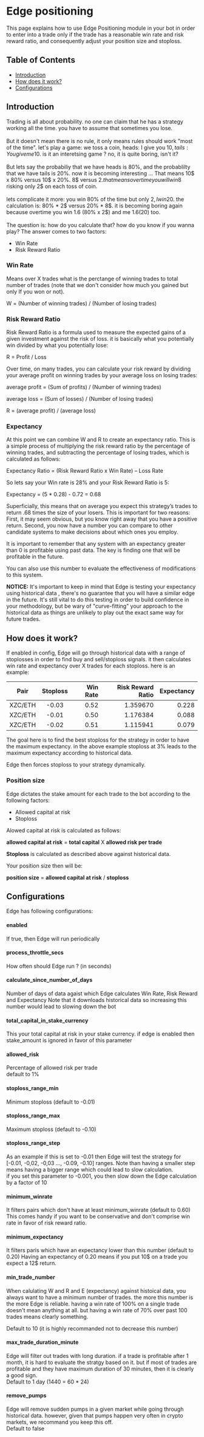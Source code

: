 #  Edge positioning

This page explains how to use Edge Positioning module in your bot in order to enter into a trade only if the trade has a reasonable win rate and risk reward ratio, and consequently adjust your position size and stoploss.

## Table of Contents

- [Introduction](#introduction)
- [How does it work?](#how-does-it-work?)
- [Configurations](#configurations)

## Introduction
Trading is all about probability. no one can claim that he has a strategy working all the time. you have to assume that sometimes you lose.<br/><br/>
But it doesn't mean there is no rule, it only means rules should work "most of the time". let's play a game: we toss a coin, heads: I give you 10$, tails: You give me 10$. is it an interetsing game ? no, it is quite boring, isn't it?<br/><br/>
But lets say the probabiliy that we have heads is 80%, and the probablilty that we have tails is 20%. now it is becoming interesting ...
That means 10$ x 80% versus 10$ x 20%. 8$ versus 2$. that means over time you will win 8$ risking only 2$ on each toss of coin.<br/><br/>
lets complicate it more: you win 80% of the time but only 2$, I win 20% of the time but 8$. the calculation is: 80% * 2$ versus 20% * 8$. it is becoming boring again because overtime you win $1.6$ (80% x 2$) and me $1.6 (20% * 8$) too.<br/><br/>
The question is: how do you calculate that? how do you know if you wanna play?
The answer comes to two factors:
- Win Rate
- Risk Reward Ratio


### Win Rate
Means over X trades what is the perctange of winning trades to total number of trades (note that we don't consider how much you gained but only If you won or not).


W = (Number of winning trades) / (Number of losing trades)

### Risk Reward Ratio
Risk Reward Ratio is a formula used to measure the expected gains of a given investment against the risk of loss. it is basically what you potentially win divided by what you potentially lose:

R = Profit / Loss

Over time, on many trades, you can calculate your risk reward by dividing your average profit on winning trades by your average loss on losing trades:

average profit = (Sum of profits) / (Number of winning trades)

average loss = (Sum of losses) / (Number of losing trades)

R = (average profit) / (average loss)

### Expectancy

At this point we can combine W and R to create an expectancy ratio. This is a simple process of multiplying the risk reward ratio by the percentage of winning trades, and subtracting the percentage of losing trades, which is calculated as follows:

Expectancy Ratio = (Risk Reward Ratio x Win Rate) – Loss Rate

So lets say your Win rate is 28% and your Risk Reward Ratio is 5:

Expectancy = (5 * 0.28) - 0.72 = 0.68

Superficially, this means that on average you expect this strategy’s trades to return .68 times the size of your losers. This is important for two reasons: First, it may seem obvious, but you know right away that you have a positive return. Second, you now have a number you can compare to other candidate systems to make decisions about which ones you employ.

It is important to remember that any system with an expectancy greater than 0 is profitable using past data. The key is finding one that will be profitable in the future.

You can also use this number to evaluate the effectiveness of modifications to this system.

**NOTICE:** It's important to keep in mind that Edge is testing your expectancy using historical data , there's no guarantee that you will have a similar edge in the future. It's still vital to do this testing in order to build confidence in your methodology, but be wary of "curve-fitting" your approach to the historical data as things are unlikely to play out the exact same way for future trades.

## How does it work?
If enabled in config, Edge will go through historical data with a range of stoplosses in order to find buy and sell/stoploss signals. it then calculates win rate and expectancy over X trades for each stoploss. here is an example:

| Pair   |      Stoploss      |  Win Rate | Risk Reward Ratio | Expectancy |
|----------|:-------------:|-------------:|------------------:|-----------:|
| XZC/ETH  |  -0.03        |   0.52       |1.359670           | 0.228      |
| XZC/ETH  |  -0.01        |   0.50       |1.176384           | 0.088      |
| XZC/ETH  |  -0.02        |   0.51       |1.115941           | 0.079      |

The goal here is to find the best stoploss for the strategy in order to have the maximum expectancy. in the above example stoploss at 3% leads to the maximum expectancy according to historical data.

Edge then forces stoploss to your strategy dynamically.

### Position size
Edge dictates the stake amount for each trade to the bot according to the following factors:

- Allowed capital at risk
- Stoploss

Alowed capital at risk is calculated as follows:

**allowed capital at risk** = **total capital** X **allowed risk per trade**

**Stoploss** is calculated as described above against historical data.

Your position size then will be:

**position size** = **allowed capital at risk** / **stoploss**

## Configurations
Edge has following configurations:

#### enabled
If true, then Edge will run periodically

#### process_throttle_secs
How often should Edge run ? (in seconds)

#### calculate_since_number_of_days
Number of days of data agaist which Edge calculates Win Rate, Risk Reward and Expectancy
Note that it downloads historical data so increasing this number would lead to slowing down the bot

#### total_capital_in_stake_currency
This your total capital at risk in your stake currency. if edge is enabled then stake_amount is ignored in favor of this parameter

#### allowed_risk
Percentage of allowed risk per trade<br/>
default to 1%

#### stoploss_range_min
Minimum stoploss (default to -0.01)

#### stoploss_range_max
Maximum stoploss (default to -0.10)

#### stoploss_range_step
As an example if this is set to -0.01 then Edge will test the strategy for [-0.01, -0,02, -0,03 ..., -0.09, -0.10] ranges.
Note than having a smaller step means having a bigger range which could lead to slow calculation. <br/>
if you set this parameter to -0.001, you then slow down the Edge calculation by a factor of 10

#### minimum_winrate
It filters pairs which don't have at least minimum_winrate (default to 0.60)
This comes handy if you want to be conservative and don't comprise win rate in favor of risk reward ratio.

#### minimum_expectancy
It filters paris which have an expectancy lower than this number (default to 0.20)
Having an expectancy of 0.20 means if you put 10$ on a trade you expect a 12$ return.

#### min_trade_number
When calulating W and R and E (expectancy) against histoical data, you always want to have a minimum number of trades. the more this number is the more Edge is reliable. having a win rate of 100% on a single trade doesn't mean anything at all. but having a win rate of 70% over past 100 trades means clearly something. <br/>

Default to 10 (it is highly recommanded not to decrease this number)

#### max_trade_duration_minute
Edge will filter out trades with long duration. if a trade is profitable after 1 month, it is hard to evaluate the stratgy based on it. but if most of trades are profitable and they have maximum duration of 30 minutes, then it is clearly a good sign.<br/>
Default to 1 day (1440 = 60 * 24)

#### remove_pumps
Edge will remove sudden pumps in a given market while going through historical data. however, given that pumps happen very often in crypto markets, we recommand you keep this off.<br/>
Default to false